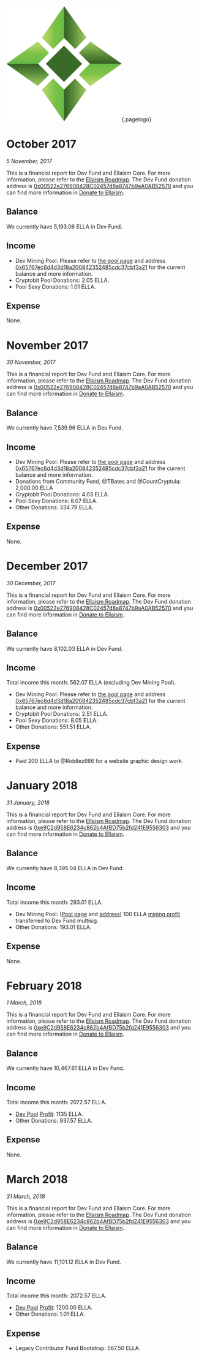 ![Logo](/uploads/logo.png "Logo"){.pagelogo}
<!-- TITLE: Financial Reports -->
<!-- SUBTITLE: Ellaism - A stable network with no premine and no dev fees -->

# October 2017

*5 November, 2017*

This is a financial report for Dev Fund and Ellaism Core. For more information, please refer to the [Ellaism Roadmap](about/roadmap/). The Dev Fund donation address is [0x00522e276908428C02457d8a8747b9aA0AB52570](https://explorer.ellaism.org/addr/0x00522e276908428C02457d8a8747b9aA0AB52570) and you can find more information in [Donate to Ellaism](https://ellaism.org/donate/).

## Balance

We currently have 5,193.06 ELLA in Dev Fund.

## Income

* Dev Mining Pool: Please refer to [the pool page](mining/pools) and address [0x65767ec6d4d3d18a200842352485cdc37cbf3a21](https://explorer.ellaism.org/addr/0x65767ec6d4d3d18a200842352485cdc37cbf3a21) for the current balance and more information.
* Cryptobit Pool Donations: 2.05 ELLA.
* Pool Sexy Donations: 1.01 ELLA.

## Expense

None.


# November 2017

*30 November, 2017*

This is a financial report for Dev Fund and Ellaism Core. For more information, please refer to the [Ellaism Roadmap](about/roadmap). The Dev Fund donation address is [0x00522e276908428C02457d8a8747b9aA0AB52570](https://explorer.ellaism.org/addr/0x00522e276908428C02457d8a8747b9aA0AB52570) and you can find more information in [Donate to Ellaism](https://ellaism.org/donate/).

## Balance

We currently have 7,539.96 ELLA in Dev Fund.

## Income

* Dev Mining Pool: Please refer to [the pool page](mining/pools) and address [0x65767ec6d4d3d18a200842352485cdc37cbf3a21](https://explorer.ellaism.org/addr/0x65767ec6d4d3d18a200842352485cdc37cbf3a21) for the current balance and more information.
* Donations from Community Fund, @TBates and @CountCryptula: 2,000.00 ELLA
* Cryptobit Pool Donations: 4.03 ELLA.
* Pool Sexy Donations: 8.07 ELLA.
* Other Donations: 334.79 ELLA.

## Expense

None.


# December 2017

*30 December, 2017*

This is a financial report for Dev Fund and Ellaism Core. For more information, please refer to the [Ellaism Roadmap](about/roadmap/). The Dev Fund donation address is [0x00522e276908428C02457d8a8747b9aA0AB52570](https://explorer.ellaism.org/addr/0x00522e276908428C02457d8a8747b9aA0AB52570) and you can find more information in [Donate to Ellaism](https://ellaism.org/donate/).

## Balance

We currently have 8,102.03 ELLA in Dev Fund.

## Income

Total income this month: 562.07 ELLA (excluding Dev Mining Pool).

* Dev Mining Pool: Please refer to [the pool page](mining/pools) and address [0x65767ec6d4d3d18a200842352485cdc37cbf3a21](https://explorer.ellaism.org/addr/0x65767ec6d4d3d18a200842352485cdc37cbf3a21) for the current balance and more information.
* Cryptobit Pool Donations: 2.51 ELLA.
* Pool Sexy Donations: 8.05 ELLA.
* Other Donations: 551.51 ELLA.

## Expense

* Paid 200 ELLA to @Riddlez666 for a website graphic design work.


# January 2018

*31 January, 2018*

This is a financial report for Dev Fund and Ellaism Core. For more information, please refer to the [Ellaism Roadmap](about/roadmap). The Dev Fund donation address is [0xe9C2d958E6234c862b4AfBD75b2fd241E9556303](https://explorer.ellaism.org/addr/0xe9C2d958E6234c862b4AfBD75b2fd241E9556303) and you can find more information in [Donate to Ellaism](https://ellaism.org/donate/).

## Balance

We currently have 8,395.04 ELLA in Dev Fund.

## Income

Total income this month: 293.01 ELLA.

* Dev Mining Pool: ([Pool page](mining/pools) and [address](https://explorer.ellaism.org/addr/0x65767ec6d4d3d18a200842352485cdc37cbf3a21)) 100 ELLA [mining profit](https://explorer.ellaism.org/tx/0xb5be4286411fb6ff96444ac1747707992be6913b36156c6cf56f55e63bdc2fd3) transferred to Dev Fund multisig.
* Other Donations: 193.01 ELLA.

## Expense

None.


# February 2018

*1 March, 2018*

This is a financial report for Dev Fund and Ellaism Core. For more information, please refer to the [Ellaism Roadmap](about/roadmap). The Dev Fund donation address is [0xe9C2d958E6234c862b4AfBD75b2fd241E9556303](https://explorer.ellaism.org/addr/0xe9C2d958E6234c862b4AfBD75b2fd241E9556303) and you can find more information in [Donate to Ellaism](https://ellaism.org/donate/).

## Balance

We currently have 10,467.61 ELLA in Dev Fund.

## Income

Total income this month: 2072.57 ELLA.

* [Dev Pool](mining/pools) [Profit](https://explorer.ellaism.org/tx/0x0dea9e3dce5a0e7f2ab4c7da3f008d28ae2a364329110a08cd11b5d9f375eedf): 1135 ELLA.
* Other Donations: 937.57 ELLA.

## Expense

None.


# March 2018

*31 March, 2018*

This is a financial report for Dev Fund and Ellaism Core. For more information, please refer to the [Ellaism Roadmap](about/roadmap). The Dev Fund donation address is [0xe9C2d958E6234c862b4AfBD75b2fd241E9556303](https://explorer.ellaism.org/addr/0xe9C2d958E6234c862b4AfBD75b2fd241E9556303) and you can find more information in [Donate to Ellaism](https://ellaism.org/donate/).

## Balance

We currently have 11,101.12 ELLA in Dev Fund.

## Income

Total income this month: 2072.57 ELLA.

* [Dev Pool](mining/pools) [Profit](https://explorer.ellaism.org/tx/0xee1a9e12118ea537a4c8bff22326e913dda00e29eda982527911a033c5a5f4b7): 1200.00 ELLA.
* Other Donations: 1.01 ELLA.

## Expense

* Legacy Contributor Fund Bootstrap: 567.50 ELLA.
